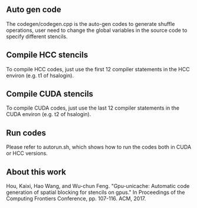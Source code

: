 ## Auto gen code
The codegen/codegen.cpp is the auto-gen codes to generate shuffle operations,
user need to change the global variables in the source code to specify different
stencils.

## Compile HCC stencils
To compile HCC codes, just use the first 12 compiler statements in the HCC
environ (e.g. t1 of hsalogin).

## Compile CUDA stencils 
To compile CUDA codes, just use the last 12 compiler statements in the CUDA
environ (e.g. t2 of hsalogin).

## Run codes
Please refer to autorun.sh, which shows how to run the codes both in CUDA or 
HCC versions.

## About this work
Hou, Kaixi, Hao Wang, and Wu-chun Feng. "Gpu-unicache: Automatic code generation of spatial blocking for stencils on gpus." In Proceedings of the Computing Frontiers Conference, pp. 107-116. ACM, 2017.
